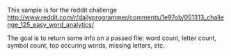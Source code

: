This sample is for the reddit challenge http://www.reddit.com/r/dailyprogrammer/comments/1e97ob/051313_challenge_125_easy_word_analytics/

The goal is to return some info on a passed file: word count, letter count, symbol count, top occuring words, missing letters, etc. 
